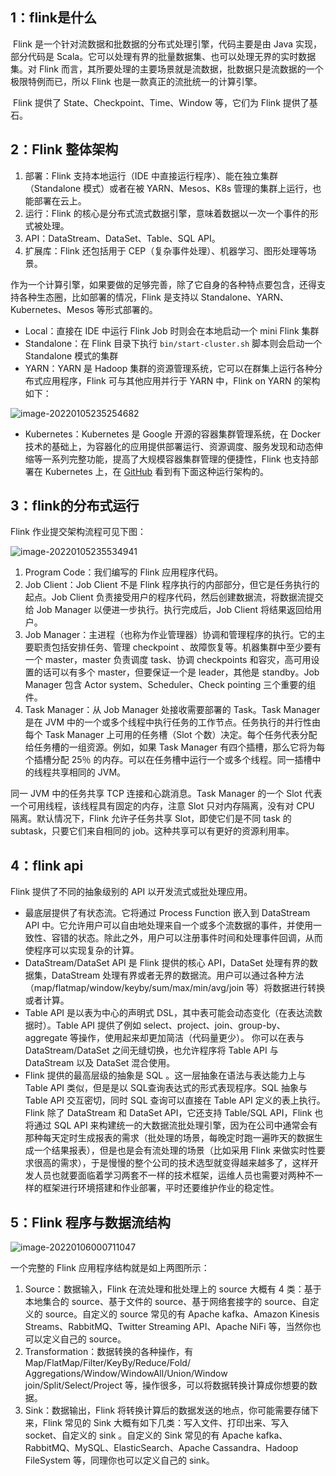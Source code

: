 ## 1：flink是什么

​    Flink 是一个针对流数据和批数据的分布式处理引擎，代码主要是由 Java 实现，部分代码是 Scala。它可以处理有界的批量数据集、也可以处理无界的实时数据集。对 Flink 而言，其所要处理的主要场景就是流数据，批数据只是流数据的一个极限特例而已，所以 Flink 也是一款真正的流批统一的计算引擎。

​    Flink 提供了 State、Checkpoint、Time、Window 等，它们为 Flink 提供了基石。



## 2：Flink 整体架构

1. 部署：Flink 支持本地运行（IDE 中直接运行程序）、能在独立集群（Standalone 模式）或者在被 YARN、Mesos、K8s 管理的集群上运行，也能部署在云上。
2. 运行：Flink 的核心是分布式流式数据引擎，意味着数据以一次一个事件的形式被处理。
3. API：DataStream、DataSet、Table、SQL API。
4. 扩展库：Flink 还包括用于 CEP（复杂事件处理）、机器学习、图形处理等场景。

作为一个计算引擎，如果要做的足够完善，除了它自身的各种特点要包含，还得支持各种生态圈，比如部署的情况，Flink 是支持以 Standalone、YARN、Kubernetes、Mesos 等形式部署的。

- Local：直接在 IDE 中运行 Flink Job 时则会在本地启动一个 mini Flink 集群
- Standalone：在 Flink 目录下执行 `bin/start-cluster.sh` 脚本则会启动一个 Standalone 模式的集群
- YARN：YARN 是 Hadoop 集群的资源管理系统，它可以在群集上运行各种分布式应用程序，Flink 可与其他应用并行于 YARN 中，Flink on YARN 的架构如下：

![image-20220105235254682](E:\study\images\image-20220105235254682.png)

- Kubernetes：Kubernetes 是 Google 开源的容器集群管理系统，在 Docker 技术的基础上，为容器化的应用提供部署运行、资源调度、服务发现和动态伸缩等一系列完整功能，提高了大规模容器集群管理的便捷性，Flink 也支持部署在 Kubernetes 上，在 [GitHub](https://github.com/Aleksandr-Filichkin/flink-k8s/blob/master/flow.jpg) 看到有下面这种运行架构的。



## 3：flink的分布式运行

  Flink 作业提交架构流程可见下图：

![image-20220105235534941](E:\study\images\image-20220105235534941.png)

1. Program Code：我们编写的 Flink 应用程序代码。
2. Job Client：Job Client 不是 Flink 程序执行的内部部分，但它是任务执行的起点。Job Client 负责接受用户的程序代码，然后创建数据流，将数据流提交给 Job Manager 以便进一步执行。执行完成后，Job Client 将结果返回给用户。
3. Job Manager：主进程（也称为作业管理器）协调和管理程序的执行。它的主要职责包括安排任务、管理 checkpoint 、故障恢复等。机器集群中至少要有一个 master，master 负责调度 task、协调 checkpoints 和容灾，高可用设置的话可以有多个 master，但要保证一个是 leader，其他是 standby。Job Manager 包含 Actor system、Scheduler、Check pointing 三个重要的组件。
4. Task Manager：从 Job Manager 处接收需要部署的 Task。Task Manager 是在 JVM 中的一个或多个线程中执行任务的工作节点。任务执行的并行性由每个 Task Manager 上可用的任务槽（Slot 个数）决定。每个任务代表分配给任务槽的一组资源。例如，如果 Task Manager 有四个插槽，那么它将为每个插槽分配 25％ 的内存。可以在任务槽中运行一个或多个线程。同一插槽中的线程共享相同的 JVM。

同一 JVM 中的任务共享 TCP 连接和心跳消息。Task Manager 的一个 Slot 代表一个可用线程，该线程具有固定的内存，注意 Slot 只对内存隔离，没有对 CPU 隔离。默认情况下，Flink 允许子任务共享 Slot，即使它们是不同 task 的 subtask，只要它们来自相同的 job。这种共享可以有更好的资源利用率。

## 4：flink api

Flink 提供了不同的抽象级别的 API 以开发流式或批处理应用。

- 最底层提供了有状态流。它将通过 Process Function 嵌入到 DataStream API 中。它允许用户可以自由地处理来自一个或多个流数据的事件，并使用一致性、容错的状态。除此之外，用户可以注册事件时间和处理事件回调，从而使程序可以实现复杂的计算。
- DataStream/DataSet API 是 Flink 提供的核心 API，DataSet 处理有界的数据集，DataStream 处理有界或者无界的数据流。用户可以通过各种方法（map/flatmap/window/keyby/sum/max/min/avg/join 等）将数据进行转换或者计算。
- Table API 是以表为中心的声明式 DSL，其中表可能会动态变化（在表达流数据时）。Table API 提供了例如 select、project、join、group-by、aggregate 等操作，使用起来却更加简洁（代码量更少）。 你可以在表与 DataStream/DataSet 之间无缝切换，也允许程序将 Table API 与 DataStream 以及 DataSet 混合使用。
- Flink 提供的最高层级的抽象是 SQL 。这一层抽象在语法与表达能力上与 Table API 类似，但是是以 SQL查询表达式的形式表现程序。SQL 抽象与 Table API 交互密切，同时 SQL 查询可以直接在 Table API 定义的表上执行。 Flink 除了 DataStream 和 DataSet API，它还支持 Table/SQL API，Flink 也将通过 SQL API 来构建统一的大数据流批处理引擎，因为在公司中通常会有那种每天定时生成报表的需求（批处理的场景，每晚定时跑一遍昨天的数据生成一个结果报表），但是也是会有流处理的场景（比如采用 Flink 来做实时性要求很高的需求），于是慢慢的整个公司的技术选型就变得越来越多了，这样开发人员也就要面临着学习两套不一样的技术框架，运维人员也需要对两种不一样的框架进行环境搭建和作业部署，平时还要维护作业的稳定性。

## 5：Flink 程序与数据流结构

![image-20220106000711047](E:\study\images\image-20220106000711047.png)

一个完整的 Flink 应用程序结构就是如上两图所示：

1. Source：数据输入，Flink 在流处理和批处理上的 source 大概有 4 类：基于本地集合的 source、基于文件的 source、基于网络套接字的 source、自定义的 source。自定义的 source 常见的有 Apache kafka、Amazon Kinesis Streams、RabbitMQ、Twitter Streaming API、Apache NiFi 等，当然你也可以定义自己的 source。
2. Transformation：数据转换的各种操作，有 Map/FlatMap/Filter/KeyBy/Reduce/Fold/ Aggregations/Window/WindowAll/Union/Window join/Split/Select/Project 等，操作很多，可以将数据转换计算成你想要的数据。
3. Sink：数据输出，Flink 将转换计算后的数据发送的地点，你可能需要存储下来，Flink 常见的 Sink 大概有如下几类：写入文件、打印出来、写入 socket、自定义的 sink 。自定义的 Sink 常见的有 Apache kafka、RabbitMQ、MySQL、ElasticSearch、Apache Cassandra、Hadoop FileSystem 等，同理你也可以定义自己的 sink。